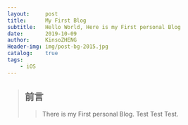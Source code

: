 ```yaml
---
layout:		post
title:		My First Blog
subtitle:	Hello World, Here is my First personal Blog
date:		2019-10-09
author:		KinsoZHENG
Header-img: img/post-bg-2015.jpg
catalog:	true
tags:
	- iOS		
---
```


> ## 前言
>
> > There is my First personal Blog. Test Test Test.